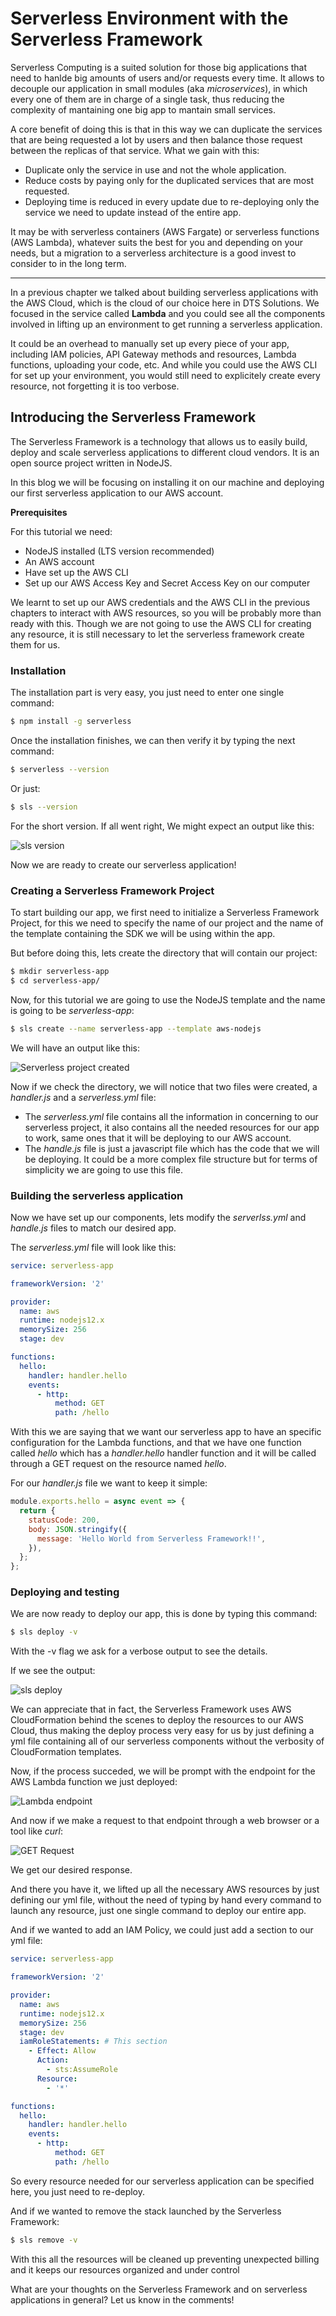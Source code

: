 # Serverless Environment with the Serverless Framework

Serverless Computing is a suited solution for those big applications that need to hanlde big amounts of users and/or requests every time. It allows to decouple our application in small modules (aka _microservices_), in which every one of them are in charge of a single task, thus reducing the complexity of mantaining one big app to mantain small services.

A core benefit of doing this is that in this way we can duplicate the services that are being requested a lot by users and then balance those request between the replicas of that service. What we gain with this:

  * Duplicate only the service in use and not the whole application.
  * Reduce costs by paying only for the duplicated services that are most requested.
  * Deploying time is reduced in every update due to re-deploying only the service we need to update instead of the entire app.

It may be with serverless containers (AWS Fargate) or serverless functions (AWS Lambda), whatever suits the best for you and depending on your needs, but a migration to a serverless architecture is a good invest to consider to in the long term.

---

In a previous chapter we talked about building serverless applications with the AWS Cloud, which is the cloud of our choice here in DTS Solutions. We focused in the service called __Lambda__ and you could see all the components involved in lifting up an environment to get running a serverless application.

It could be an overhead to manually set up every piece of your app, including IAM policies, API Gateway methods and resources, Lambda functions, uploading your code, etc. And while you could use the AWS CLI for set up your environment, you would still need to explicitely create every resource, not forgetting it is too verbose.

## Introducing the Serverless Framework

The Serverless Framework is a technology that allows us to easily build, deploy and scale serverless applications to different cloud vendors. It is an open source project written in NodeJS.

In this blog we will be focusing on installing it on our machine and deploying our first serverless application to our AWS account.

__Prerequisites__

For this tutorial we need:

  * NodeJS installed (LTS version recommended)
  * An AWS account
  * Have set up the AWS CLI
  * Set up our AWS Access Key and Secret Access Key on our computer

We learnt to set up our AWS credentials and the AWS CLI in the previous chapters to interact with AWS resources, so you will be probably more than ready with this. Though we are not going to use the AWS CLI for creating any resource, it is still necessary to let the serverless framework create them for us.

### Installation

The installation part is very easy, you just need to enter one single command:

```bash
$ npm install -g serverless
```

Once the installation finishes, we can then verify it by typing the next command:

```bash
$ serverless --version
```

Or just:

```bash
$ sls --version
```

For the short version. If all went right, We might expect an output like this:

![sls version](https://i.imgur.com/5cjqUPk.png)

Now we are ready to create our serverless application!

### Creating a Serverless Framework Project

To start building our app, we first need to initialize a Serverless Framework Project, for this we need to specify the name of our project and the name of the template containing the SDK we will be using within the app.

But before doing this, lets create the directory that will contain our project:

```bash
$ mkdir serverless-app
$ cd serverless-app/
```

Now, for this tutorial we are going to use the NodeJS template and the name is going to be _serverless-app_:

```bash
$ sls create --name serverless-app --template aws-nodejs
```

We will have an output like this:

![Serverless project created](https://i.imgur.com/ABZLaUS.png)

Now if we check the directory, we will notice that two files were created, a _handler.js_ and a _serverless.yml_ file:

  * The _serverless.yml_ file contains all the information in concerning to our serverless project, it also contains all the needed resources for our app to work, same ones that it will be deploying to our AWS account.
  * The _handle.js_ file is just a javascript file which has the code that we will be deploying. It could be a more complex file structure but for terms of simplicity we are going to use this file.

### Building the serverless application

Now we have set up our components, lets modify the _serverlss.yml_ and _handle.js_ files to match our desired app.

The _serverless.yml_ file will look like this:

```yaml
service: serverless-app

frameworkVersion: '2'

provider:
  name: aws
  runtime: nodejs12.x
  memorySize: 256
  stage: dev

functions:
  hello:
    handler: handler.hello
    events:
      - http:
          method: GET
          path: /hello
```

With this we are saying that we want our serverless app to have an specific configuration for the Lambda functions, and that we have one function called _hello_ which has a _handler.hello_ handler function and it will be called through a GET request on the resource named _hello_.

For our _handler.js_ file we want to keep it simple:

```javascript
module.exports.hello = async event => {
  return {
    statusCode: 200,
    body: JSON.stringify({
      message: 'Hello World from Serverless Framework!!',
    }),
  };
};
```

### Deploying and testing

We are now ready to deploy our app, this is done by typing this command:

```bash
$ sls deploy -v
```

With the -v flag we ask for a verbose output to see the details.

If we see the output:

![sls deploy](https://i.imgur.com/yEzkx0J.png)

We can appreciate that in fact, the Serverless Framework uses AWS CloudFormation behind the scenes to deploy the resources to our AWS Cloud, thus making the deploy process very easy for us by just defining a yml file containing all of our serverless components without the verbosity of CloudFormation templates.

Now, if the process succeded, we will be prompt with the endpoint for the AWS Lambda function we just deployed:

![Lambda endpoint](https://i.imgur.com/beHnI8t.png)

And now if we make a request to that endpoint through a web browser or a tool like _curl_:

![GET Request](https://i.imgur.com/vlvTSfP.png)

We get our desired response.

And there you have it, we lifted up all the necessary AWS resources by just defining our yml file, without the need of typing by hand every command to launch any resource, just one single command to deploy our entire app.

And if we wanted to add an IAM Policy, we could just add a section to our yml file:

```yaml
service: serverless-app

frameworkVersion: '2'

provider:
  name: aws
  runtime: nodejs12.x
  memorySize: 256
  stage: dev
  iamRoleStatements: # This section
    - Effect: Allow
      Action:
        - sts:AssumeRole
      Resource:
        - '*'

functions:
  hello:
    handler: handler.hello
    events:
      - http:
          method: GET
          path: /hello
```
So every resource needed for our serverless application can be specified here, you just need to re-deploy.

And if we wanted to remove the stack launched by the Serverless Framework:

```bash
$ sls remove -v
```

With this all the resources will be cleaned up preventing unexpected billing and it keeps our resources organized and under control

What are your thoughts on the Serverless Framework and on serverless applications in general? Let us know in the comments!
